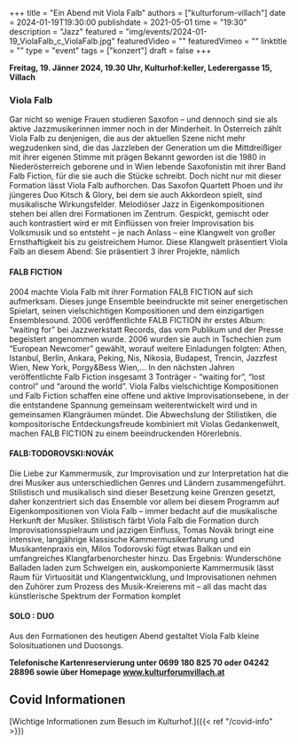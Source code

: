+++
title = "Ein Abend mit Viola Falb"
authors = ["kulturforum-villach"]
date = 2024-01-19T19:30:00
publishdate = 2021-05-01
time = "19:30"
description = "Jazz"
featured = "img/events/2024-01-19_ViolaFalb_c_ViolaFalb.jpg"
featuredVideo = ""
featuredVimeo = ""
linktitle = ""
type = "event"
tags = ["konzert"]
draft = false
+++

**Freitag, 19. Jänner 2024, 19.30 Uhr, Kulturhof:keller, Lederergasse 15, Villach**

### Viola Falb
Gar nicht so wenige Frauen studieren Saxofon – und dennoch sind sie als aktive Jazzmusikerinnen immer noch in der Minderheit. In Österreich zählt Viola Falb zu denjenigen, die aus der aktuellen Szene nicht mehr wegzudenken sind, die das Jazzleben der Generation um die Mittdreißiger mit ihrer eigenen Stimme mit prägen
Bekannt geworden ist die 1980 in Niederösterreich geborene und in Wien lebende Saxofonistin mit ihrer Band Falb Fiction, für die sie auch die Stücke schreibt. Doch nicht nur mit dieser Formation lässt Viola Falb aufhorchen. Das Saxofon Quartett Phoen und ihr jüngeres Duo Kitsch & Glory, bei dem sie auch Akkordeon spielt, sind musikalische Wirkungsfelder. Melodiöser Jazz in Eigenkompositionen stehen bei allen drei Formationen im Zentrum.
Gespickt, gemischt oder auch kontrastiert wird er mit Einflüssen von freier Improvisation bis Volksmusik und so entsteht – je nach Anlass – eine Klangwelt von großer Ernsthaftigkeit bis zu geistreichem Humor.
Diese Klangwelt präsentiert Viola Falb an diesem Abend:
Sie präsentiert 3 ihrer Projekte, nämlich

#### FALB FICTION
2004 machte Viola Falb mit ihrer Formation FALB FICTION auf sich aufmerksam. Dieses junge Ensemble beeindruckte mit seiner energetischen Spielart, seinen vielschichtigen Kompositionen und dem einzigartigen Ensemblesound.
2006 veröffentlichte FALB FICTION ihr erstes Album: “waiting for” bei Jazzwerkstatt Records, das vom Publikum und der Presse begeistert angenommen wurde.
2006 wurden sie auch in Tschechien zum “European Newcomer” gewählt, worauf weitere Einladungen folgten: Athen, Istanbul, Berlin, Ankara, Peking, Nis, Nikosia, Budapest, Trencin, Jazzfest Wien, New York, Porgy&Bess Wien,...
In den nächsten Jahren veröffentlichte Falb Fiction insgesamt 3 Tonträger - “waiting for”, “lost control” und “around the world”. 
Viola Falbs vielschichtige Kompositionen und Falb Fiction schaffen eine offene und aktive  Improvisationsebene, in der die entstandene Spannung gemeinsam weiterentwickelt wird und in gemeinsamen Klangräumen mündet. Die Abwechslung der Stilistiken, die kompositorische Entdeckungsfreude kombiniert mit Violas Gedankenwelt, machen FALB FICTION zu einem beeindruckenden Hörerlebnis.

#### FALB:TODOROVSKI:NOVÁK
Die Liebe zur Kammermusik, zur Improvisation und zur Interpretation hat die drei Musiker aus unterschiedlichen Genres und Ländern zusammengeführt. Stilistisch und musikalisch sind dieser Besetzung keine Grenzen gesetzt, daher konzentriert sich das Ensemble vor allem bei diesem Programm auf Eigenkompositionen von Viola Falb – immer bedacht auf die musikalische Herkunft der Musiker. 
Stilistisch färbt Viola Falb die Formation durch Improvisationsspielraum und jazzigen Einfluss, Tomas Novák bringt eine intensive, langjährige klassische Kammermusikerfahrung und Musikantenpraxis ein, Milos Todorovski fügt etwas Balkan und ein umfangreiches Klangfarbenorchester hinzu. 
Das Ergebnis: Wunderschöne Balladen laden zum Schwelgen ein, auskomponierte Kammermusik lässt Raum für Virtuosität und Klangentwicklung, und Improvisationen nehmen den Zuhörer zum Prozess des Musik-Kreierens mit – all das macht das künstlerische Spektrum der Formation komplet

#### SOLO : DUO
Aus den Formationen des heutigen Abend gestaltet Viola Falb kleine Solosituationen und Duosongs. 

**Telefonische Kartenreservierung unter 0699 180 825 70 oder 04242 28896  sowie über Homepage www.kulturforumvillach.at**                      


## Covid Informationen

[Wichtige Informationen zum Besuch im Kulturhof.]({{< ref "/covid-info" >}})
